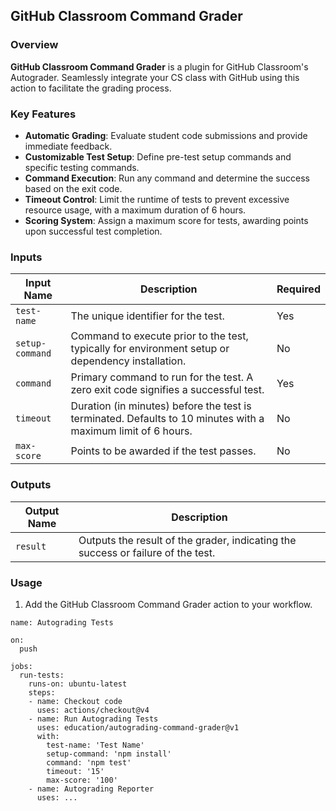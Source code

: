 ## GitHub Classroom Command Grader

### Overview
**GitHub Classroom Command Grader** is a plugin for GitHub Classroom's Autograder. Seamlessly integrate your CS class with GitHub using this action to facilitate the grading process.

### Key Features
- **Automatic Grading**: Evaluate student code submissions and provide immediate feedback.
- **Customizable Test Setup**: Define pre-test setup commands and specific testing commands.
- **Command Execution**: Run any command and determine the success based on the exit code.
- **Timeout Control**: Limit the runtime of tests to prevent excessive resource usage, with a maximum duration of 6 hours.
- **Scoring System**: Assign a maximum score for tests, awarding points upon successful test completion.

### Inputs

| Input Name      | Description                                                                                                     | Required |
|-----------------|-----------------------------------------------------------------------------------------------------------------|----------|
| `test-name`     | The unique identifier for the test.                                                                             | Yes      |
| `setup-command` | Command to execute prior to the test, typically for environment setup or dependency installation.               | No       |
| `command`       | Primary command to run for the test. A zero exit code signifies a successful test.                              | Yes      |
| `timeout`       | Duration (in minutes) before the test is terminated. Defaults to 10 minutes with a maximum limit of 6 hours.    | No       |
| `max-score`     | Points to be awarded if the test passes.                                                                        | No       |

### Outputs

| Output Name | Description                        |
|-------------|------------------------------------|
| `result`    | Outputs the result of the grader, indicating the success or failure of the test.  |

### Usage

1. Add the GitHub Classroom Command Grader action to your workflow.

```
name: Autograding Tests

on:
  push

jobs:
  run-tests:
    runs-on: ubuntu-latest
    steps:
    - name: Checkout code
      uses: actions/checkout@v4
    - name: Run Autograding Tests
      uses: education/autograding-command-grader@v1
      with:
        test-name: 'Test Name'
        setup-command: 'npm install'
        command: 'npm test'
        timeout: '15'
        max-score: '100'
    - name: Autograding Reporter
      uses: ...
```
